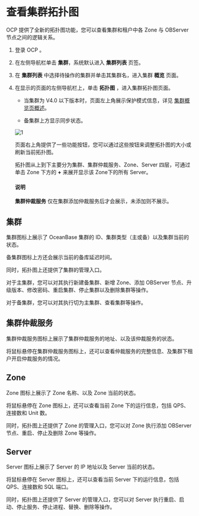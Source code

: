 # 查看集群拓扑图

OCP 提供了全新的拓扑图功能，您可以查看集群和租户中各 Zone 与 OBServer 节点之间的逻辑关系。

1. 登录 OCP 。

2. 在左侧导航栏单击 **集群**，系统默认进入 **集群列表** 页签。

3. 在 **集群列表** 中选择待操作的集群并单击其集群名，进入集群 **概览** 页面。

4. 在显示的页面的左侧导航栏上，单击 **拓扑图** ，进入集群拓扑图页面。

   * 当集群为 V4.0 以下版本时，页面左上角展示保护模式信息，详见 [集群概览页概述](300.manage-a-cluster/200.overview-of-the-cluster-details-page.md)。

   * 备集群上方显示同步状态。

   ![1](https://obbusiness-private.oss-cn-shanghai.aliyuncs.com/doc/img/ocp/410/%E9%9B%86%E7%BE%A4%E4%BB%B2%E8%A3%81%E6%9C%8D%E5%8A%A1.png)

   页面右上角提供了一些功能按钮，您可以通过这些按钮来调整拓扑图的大小或刷新当前拓扑图。

   拓扑图从上到下主要分为集群、集群仲裁服务、Zone、Server 四层，可通过单击 Zone 下方的 **+** 来展开显示该 Zone下的所有 Server。

   <main id="notice" type='explain'>
   <h4>说明</h4>
   <p><b>集群仲裁服务</b> 仅在集群添加仲裁服务后才会展示，未添加则不展示。</p>
   </main>

## 集群

集群图标上展示了 OceanBase 集群的 ID、集群类型（主或备）以及集群当前的状态。

备集群图标上方还会展示当前的备库延迟时间。

同时，拓扑图上还提供了集群的管理入口。

对于主集群，您可以对其执行新建备集群、新增 Zone、添加 OBServer 节点、升级版本、修改密码、重启集群、停止集群以及删除集群等操作。

对于备集群，您可以对其执行切为主集群、查看集群等操作。

## 集群仲裁服务

集群仲裁服务图标上展示了集群仲裁服务的地址、以及该仲裁服务的状态。

将鼠标悬停在集群仲裁服务图标上，还可以查看仲裁服务的完整信息、及集群下租户开启仲裁服务的情况。

## Zone

Zone 图标上展示了 Zone 名称、以及 Zone 当前的状态。

将鼠标悬停在 Zone 图标上，还可以查看当前 Zone 下的运行信息，包括 QPS、连接数和 Unit 数。

同时，拓扑图上还提供了 Zone 的管理入口，您可以对 Zone 执行添加 OBServer 节点、重启、停止及删除 Zone 等操作。

## Server

Server 图标上展示了 Server 的 IP 地址以及 Server 当前的状态。

将鼠标悬停在 Server 图标上，还可以查看当前 Server 下的运行信息，包括 QPS、连接数和 SQL 端口。

同时，拓扑图上还提供了 Server 的管理入口，您可以对 Server 执行重启、启动、停止服务、停止进程、替换、删除等操作。
